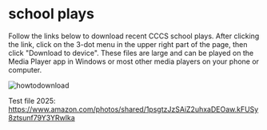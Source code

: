 # school plays
Follow the links below to download recent CCCS school plays.  After clicking the link, click on the 3-dot menu in the upper right part of the page, then click "Download to device".  These files are large and can be played on the Media Player app in Windows or most other media players on your phone or computer.  



![howtodownload](https://github.com/user-attachments/assets/30a1050f-bd50-42c4-9b7c-6024b27f369c)


Test file 2025:  https://www.amazon.com/photos/shared/1psgtzJzSAiZ2uhxaDEOaw.kFUSy8ztsunf79Y3YRwlka
